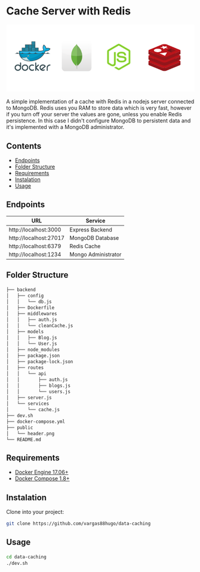 # Cache Server with Redis

<div align="center">
  <img src="https://github.com/vargas88hugo/data-caching/blob/master/public/header.png" />
</div>

A simple implementation of a cache with Redis in a nodejs server connected to MongoDB. Redis uses you RAM to store data which is very fast, however if you turn off your server the values are gone, unless you enable Redis persistence. In this case I didn't configure MongoDB to persistent data and it's implemented with a MongoDB administrator.

## Contents
- [Endpoints](#Endpoints)
- [Folder Structure](#Folder)
- [Requirements](#Requirements)
- [Instalation](#Instalation)
- [Usage](#Usage)

<a name="Endpoints"></a>
## Endpoints
| URL | Service |
|-----|---------|
| http://localhost:3000 | Express Backend |
| http://localhost:27017 | MongoDB Database |
| http://localhost:6379 | Redis Cache |
| http://localhost:1234 | Mongo Administrator |

<a name="Folder"></a>
## Folder Structure
```
├── backend
│   ├── config
│   │   └── db.js
│   ├── Dockerfile
│   ├── middlewares
│   │   ├── auth.js
│   │   └── cleanCache.js
│   ├── models
│   │   ├── Blog.js
│   │   └── User.js
│   ├── node_modules
│   ├── package.json
│   ├── package-lock.json
│   ├── routes
│   │   └── api
│   │       ├── auth.js
│   │       ├── blogs.js
│   │       └── users.js
│   ├── server.js
│   └── services
│       └── cache.js
├── dev.sh
├── docker-compose.yml
├── public
│   └── header.png
└── README.md
```

<a name="Requirements"></a>
## Requirements
* [Docker Engine 17.06+](https://docs.docker.com/engine/installation/)
* [Docker Compose 1.8+](https://docs.docker.com/compose/install/)

<a name="Instalation"></a>
## Instalation
Clone into your project:
```bash
git clone https://github.com/vargas88hugo/data-caching
```

<a name="Usage"></a>
## Usage
```bash
cd data-caching
./dev.sh
```
